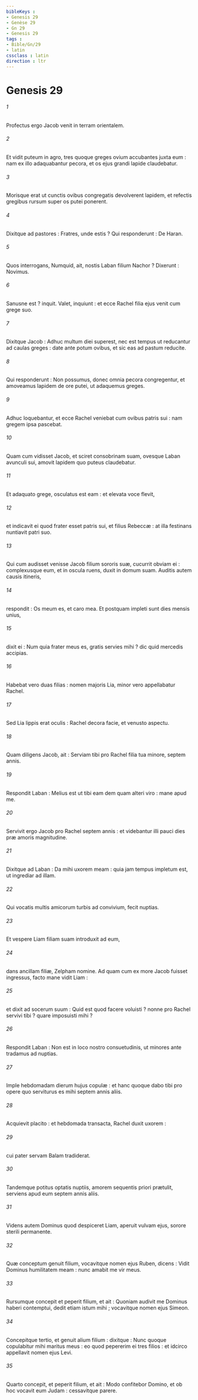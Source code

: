 ```yaml
---
bibleKeys : 
- Genesis 29
- Genèse 29
- Gn 29
- Genesis 29
tags : 
- Bible/Gn/29
- latin
cssclass : latin
direction : ltr
---
```


# Genesis 29

###### 1
Profectus ergo Jacob venit in terram orientalem.
###### 2
Et vidit puteum in agro, tres quoque greges ovium accubantes juxta eum : nam ex illo adaquabantur pecora, et os ejus grandi lapide claudebatur.
###### 3
Morisque erat ut cunctis ovibus congregatis devolverent lapidem, et refectis gregibus rursum super os putei ponerent.
###### 4
Dixitque ad pastores : Fratres, unde estis ? Qui responderunt : De Haran.
###### 5
Quos interrogans, Numquid, ait, nostis Laban filium Nachor ? Dixerunt : Novimus.
###### 6
Sanusne est ? inquit. Valet, inquiunt : et ecce Rachel filia ejus venit cum grege suo.
###### 7
Dixitque Jacob : Adhuc multum diei superest, nec est tempus ut reducantur ad caulas greges : date ante potum ovibus, et sic eas ad pastum reducite.
###### 8
Qui responderunt : Non possumus, donec omnia pecora congregentur, et amoveamus lapidem de ore putei, ut adaquemus greges.
###### 9
Adhuc loquebantur, et ecce Rachel veniebat cum ovibus patris sui : nam gregem ipsa pascebat.
###### 10
Quam cum vidisset Jacob, et sciret consobrinam suam, ovesque Laban avunculi sui, amovit lapidem quo puteus claudebatur.
###### 11
Et adaquato grege, osculatus est eam : et elevata voce flevit,
###### 12
et indicavit ei quod frater esset patris sui, et filius Rebeccæ : at illa festinans nuntiavit patri suo.
###### 13
Qui cum audisset venisse Jacob filium sororis suæ, cucurrit obviam ei : complexusque eum, et in oscula ruens, duxit in domum suam. Auditis autem causis itineris,
###### 14
respondit : Os meum es, et caro mea. Et postquam impleti sunt dies mensis unius,
###### 15
dixit ei : Num quia frater meus es, gratis servies mihi ? dic quid mercedis accipias.
###### 16
Habebat vero duas filias : nomen majoris Lia, minor vero appellabatur Rachel.
###### 17
Sed Lia lippis erat oculis : Rachel decora facie, et venusto aspectu.
###### 18
Quam diligens Jacob, ait : Serviam tibi pro Rachel filia tua minore, septem annis.
###### 19
Respondit Laban : Melius est ut tibi eam dem quam alteri viro : mane apud me.
###### 20
Servivit ergo Jacob pro Rachel septem annis : et videbantur illi pauci dies præ amoris magnitudine.
###### 21
Dixitque ad Laban : Da mihi uxorem meam : quia jam tempus impletum est, ut ingrediar ad illam.
###### 22
Qui vocatis multis amicorum turbis ad convivium, fecit nuptias.
###### 23
Et vespere Liam filiam suam introduxit ad eum,
###### 24
dans ancillam filiæ, Zelpham nomine. Ad quam cum ex more Jacob fuisset ingressus, facto mane vidit Liam :
###### 25
et dixit ad socerum suum : Quid est quod facere voluisti ? nonne pro Rachel servivi tibi ? quare imposuisti mihi ?
###### 26
Respondit Laban : Non est in loco nostro consuetudinis, ut minores ante tradamus ad nuptias.
###### 27
Imple hebdomadam dierum hujus copulæ : et hanc quoque dabo tibi pro opere quo serviturus es mihi septem annis aliis.
###### 28
Acquievit placito : et hebdomada transacta, Rachel duxit uxorem :
###### 29
cui pater servam Balam tradiderat.
###### 30
Tandemque potitus optatis nuptiis, amorem sequentis priori prætulit, serviens apud eum septem annis aliis.
###### 31
Videns autem Dominus quod despiceret Liam, aperuit vulvam ejus, sorore sterili permanente.
###### 32
Quæ conceptum genuit filium, vocavitque nomen ejus Ruben, dicens : Vidit Dominus humilitatem meam : nunc amabit me vir meus.
###### 33
Rursumque concepit et peperit filium, et ait : Quoniam audivit me Dominus haberi contemptui, dedit etiam istum mihi ; vocavitque nomen ejus Simeon.
###### 34
Concepitque tertio, et genuit alium filium : dixitque : Nunc quoque copulabitur mihi maritus meus : eo quod pepererim ei tres filios : et idcirco appellavit nomen ejus Levi.
###### 35
Quarto concepit, et peperit filium, et ait : Modo confitebor Domino, et ob hoc vocavit eum Judam : cessavitque parere.
